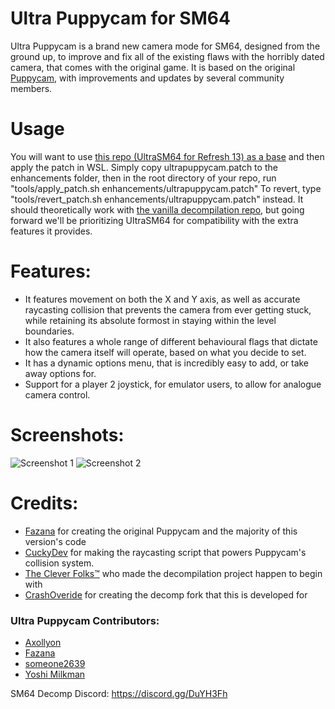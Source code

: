 # Ultra Puppycam for SM64

Ultra Puppycam is a brand new camera mode for SM64, designed from the ground up, to improve and fix all of the existing flaws with the horribly dated camera, that comes with the original game. It is based on the original [Puppycam](https://github.com/FazanaJ/puppycam), with improvements and updates by several community members.

# Usage

You will want to use [this repo (UltraSM64 for Refresh 13) as a base](https://github.com/CrashOveride95/ultrasm64) and then apply the patch in WSL. Simply copy ultrapuppycam.patch to the enhancements folder, then in the root directory of your repo, run "tools/apply_patch.sh enhancements/ultrapuppycam.patch" To revert, type "tools/revert_patch.sh enhancements/ultrapuppycam.patch" instead. It should theoretically work with [the vanilla decompilation repo](https://github.com/n64decomp/sm64), but going forward we'll be prioritizing UltraSM64 for compatibility with the extra features it provides.

# Features:

- It features movement on both the X and Y axis, as well as accurate raycasting collision that prevents the camera from ever getting stuck, while retaining its absolute formost in staying within the level boundaries.
- It also features a whole range of different behavioural flags that dictate how the camera itself will operate, based on what you decide to set.
- It has a dynamic options menu, that is incredibly easy to add, or take away options for.
- Support for a player 2 joystick, for emulator users, to allow for analogue camera control.

# Screenshots:

![Screenshot 1](https://i.imgur.com/NJHhyyd.png)
![Screenshot 2](https://i.imgur.com/TmELc4d.png)

# Credits:

- [Fazana](https://github.com/FazanaJ) for creating the original Puppycam and the majority of this version's code
- [CuckyDev](https://github.com/cuckydev) for making the raycasting script that powers Puppycam's collision system.
- [The Clever Folks™](https://github.com/n64decomp/sm64) who made the decompilation project happen to begin with
- [CrashOveride](https://github.com/CrashOveride95) for creating the decomp fork that this is developed for
### Ultra Puppycam Contributors:
- [Axollyon](https://github.com/Axollyon)
- [Fazana](https://github.com/FazanaJ)
- [someone2639](https://github.com/farisawan-2000)
- [Yoshi Milkman](https://github.com/YoshiMilkman)

SM64 Decomp Discord: https://discord.gg/DuYH3Fh
